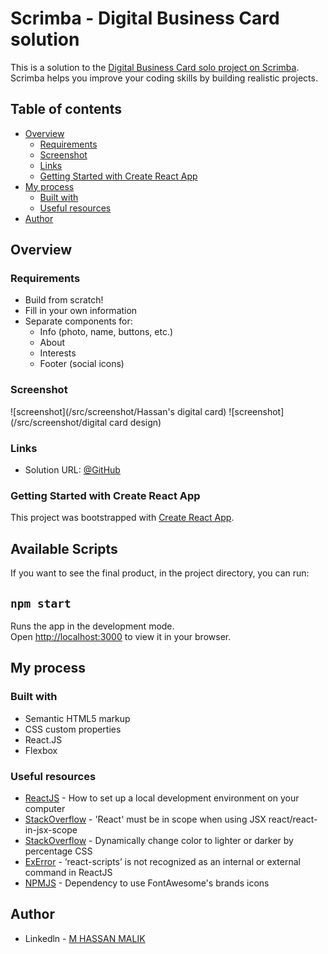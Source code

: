 # Scrimba - Digital Business Card solution

This is a solution to the [Digital Business Card solo project on Scrimba](https://scrimba.com/learn/learnjavascript/). Scrimba helps you improve your coding skills by building realistic projects.

## Table of contents

- [Overview](#overview)
  - [Requirements](#requirements)
  - [Screenshot](#screenshot)
  - [Links](#links)
  - [Getting Started with Create React App](#getting-started-with-create-react-app)
- [My process](#my-process)
  - [Built with](#built-with)
  - [Useful resources](#useful-resources)
- [Author](#author)

## Overview

### Requirements

- Build from scratch!
- Fill in your own information
- Separate components for:
  - Info (photo, name, buttons, etc.)
  - About
  - Interests
  - Footer (social icons)

### Screenshot

![screenshot](/src/screenshot/Hassan's  digital card)
![screenshot](/src/screenshot/digital card design)

### Links

- Solution URL: [@GitHub](https://github.com/Oroxhimaru)

### Getting Started with Create React App

This project was bootstrapped with [Create React App](https://github.com/facebook/create-react-app).

## Available Scripts

If you want to see the final product, in the project directory, you can run:

## `npm start`

Runs the app in the development mode.\
Open [http://localhost:3000](http://localhost:3000) to view it in your browser.

## My process

### Built with

- Semantic HTML5 markup
- CSS custom properties
- React.JS
- Flexbox

### Useful resources

- [ReactJS](https://reactjs.org/tutorial/tutorial.html) - How to set up a local development environment on your computer
- [StackOverflow](https://stackoverflow.com/questions/42640636/react-must-be-in-scope-when-using-jsx-react-react-in-jsx-scope) - 'React' must be in scope when using JSX react/react-in-jsx-scope
- [StackOverflow](https://stackoverflow.com/questions/1625681/dynamically-change-color-to-lighter-or-darker-by-percentage-css) - Dynamically change color to lighter or darker by percentage CSS
- [ExError](https://exerror.com/react-scripts-is-not-recognized-as-an-internal-or-external-command/) - ‘react-scripts’ is not recognized as an internal or external command in ReactJS
- [NPMJS](https://www.npmjs.com/package/@fortawesome/free-brands-svg-icons) - Dependency to use FontAwesome's brands icons

## Author

- Linkedln - [M HASSAN MALIK](https://www.linkedin.com/in/hassan-malik-b875291bb/)
